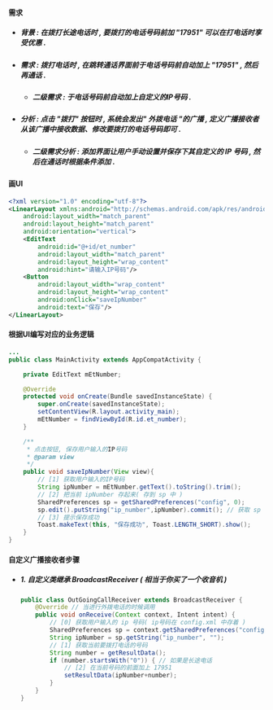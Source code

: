 #### 需求

* ##### 背景 : 在拨打长途电话时 , 要拨打的电话号码前加 "17951" 可以在打电话时享受优惠 .
* ##### 需求 : 拨打电话时 , 在跳转通话界面前于电话号码前自动加上 "17951" , 然后再通话 .

  * ##### 二级需求 : 于电话号码前自动加上自定义的IP号码 .
* ##### 分析 : 点击 "拨打" 按钮时 , 系统会发出" 外拨电话 "的广播 , 定义广播接收者从该广播中接收数据、修改要拨打的电话号码即可 .

  * ##### 二级需求分析 : 添加界面让用户手动设置并保存下其自定义的 IP 号码 , 然后在通话时根据条件添加 .

#### 画UI

```xml
<?xml version="1.0" encoding="utf-8"?>
<LinearLayout xmlns:android="http://schemas.android.com/apk/res/android"
    android:layout_width="match_parent"
    android:layout_height="match_parent"
    android:orientation="vertical">
    <EditText
        android:id="@+id/et_number"
        android:layout_width="match_parent"
        android:layout_height="wrap_content"
        android:hint="请输入IP号码"/>
    <Button
        android:layout_width="wrap_content"
        android:layout_height="wrap_content"
        android:onClick="saveIpNumber"
        android:text="保存"/>
</LinearLayout>
```

#### 根据UI编写对应的业务逻辑

```java
...
public class MainActivity extends AppCompatActivity {

    private EditText mEtNumber;

    @Override
    protected void onCreate(Bundle savedInstanceState) {
        super.onCreate(savedInstanceState);
        setContentView(R.layout.activity_main);
        mEtNumber = findViewById(R.id.et_number);
    }

    /**
     * 点击按钮, 保存用户输入的IP号码
     * @param view
     */
    public void saveIpNumber(View view){
        // [1] 获取用户输入的IP号码
        String ipNumber = mEtNumber.getText().toString().trim();
        // [2] 把当前 ipNumber 存起来( 存到 sp 中 )
        SharedPreferences sp = getSharedPreferences("config", 0);
        sp.edit().putString("ip_number",ipNumber).commit(); // 获取 sp 的编辑器、写入并提交
        // [3] 提示保存成功
        Toast.makeText(this, "保存成功", Toast.LENGTH_SHORT).show();
    }
}
```

#### 自定义广播接收者步骤

* ##### 1. 自定义类继承 BroadcastReceiver \( 相当于你买了一个收音机 \)

  ```java
  public class OutGoingCallReceiver extends BroadcastReceiver {
      @Override // 当进行外拨电话的时候调用
      public void onReceive(Context context, Intent intent) {
          // [0] 获取用户输入的 ip 号码( ip号码在 config.xml 中存着 )
          SharedPreferences sp = context.getSharedPreferences("config", 0);
          String ipNumber = sp.getString("ip_number", "");
          // [1] 获取当前要拨打电话的号码
          String number = getResultData();
          if (number.startsWith("0")) { // 如果是长途电话
              // [2] 在当前号码的前面加上 17951
              setResultData(ipNumber+number);
          }
      }
  }
  ```



